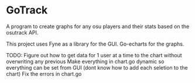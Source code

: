 # GoTrack

A program to create graphs for any osu players and their stats based on the osutrack API.

This project uses Fyne as a library for the GUI. Go-echarts for the graphs.

TODO:
Figure out how to get data for 1 user at a time to the chart without overwriting any previous
Make everything in chart.go dynamic so everything can be set from GUI (dont know how to add each seletion to the chart)
Fix the errors in chart.go